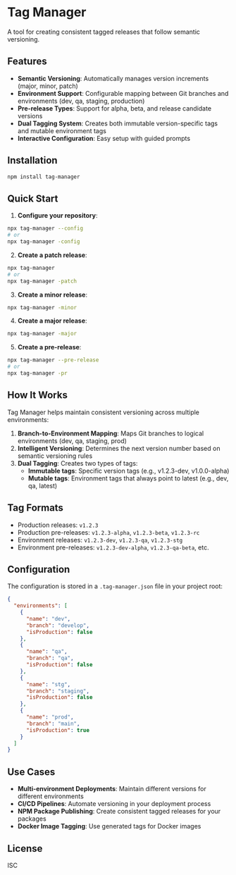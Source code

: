 # Tag Manager

A tool for creating consistent tagged releases that follow semantic versioning.

## Features

- **Semantic Versioning**: Automatically manages version increments (major, minor, patch)
- **Environment Support**: Configurable mapping between Git branches and environments (dev, qa, staging, production)
- **Pre-release Types**: Support for alpha, beta, and release candidate versions
- **Dual Tagging System**: Creates both immutable version-specific tags and mutable environment tags
- **Interactive Configuration**: Easy setup with guided prompts

## Installation

```bash
npm install tag-manager
```

## Quick Start

1. **Configure your repository**:

```bash
npx tag-manager --config
# or
npx tag-manager -config
```

2. **Create a patch release**:

```bash
npx tag-manager
# or
npx tag-manager -patch
```

3. **Create a minor release**:

```bash
npx tag-manager -minor
```

4. **Create a major release**:

```bash
npx tag-manager -major
```

5. **Create a pre-release**:

```bash
npx tag-manager --pre-release
# or
npx tag-manager -pr
```

## How It Works

Tag Manager helps maintain consistent versioning across multiple environments:

1. **Branch-to-Environment Mapping**: Maps Git branches to logical environments (dev, qa, staging, prod)
2. **Intelligent Versioning**: Determines the next version number based on semantic versioning rules
3. **Dual Tagging**: Creates two types of tags:
   - **Immutable tags**: Specific version tags (e.g., v1.2.3-dev, v1.0.0-alpha)
   - **Mutable tags**: Environment tags that always point to latest (e.g., dev, qa, latest)

## Tag Formats

- Production releases: `v1.2.3`
- Production pre-releases: `v1.2.3-alpha`, `v1.2.3-beta`, `v1.2.3-rc`
- Environment releases: `v1.2.3-dev`, `v1.2.3-qa`, `v1.2.3-stg`
- Environment pre-releases: `v1.2.3-dev-alpha`, `v1.2.3-qa-beta`, etc.

## Configuration

The configuration is stored in a `.tag-manager.json` file in your project root:

```json
{
  "environments": [
    {
      "name": "dev",
      "branch": "develop",
      "isProduction": false
    },
    {
      "name": "qa",
      "branch": "qa",
      "isProduction": false
    },
    {
      "name": "stg",
      "branch": "staging",
      "isProduction": false
    },
    {
      "name": "prod",
      "branch": "main",
      "isProduction": true
    }
  ]
}
```

## Use Cases

- **Multi-environment Deployments**: Maintain different versions for different environments
- **CI/CD Pipelines**: Automate versioning in your deployment process
- **NPM Package Publishing**: Create consistent tagged releases for your packages
- **Docker Image Tagging**: Use generated tags for Docker images

## License

ISC
